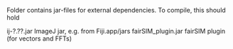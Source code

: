 Folder contains jar-files for external
dependencies. To compile, this should hold

ij-?.??.jar	    ImageJ jar, e.g. from Fiji.app/jars
fairSIM_plugin.jar  fairSIM plugin (for vectors and FFTs)
